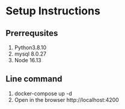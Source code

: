 # Setup Instructions

## Prerrequsites

1. Python3.8.10
2. mysql 8.0.27
3. Node 16.13

## Line command
1. docker-compose up -d
2. Open in the browser http://localhost:4200
